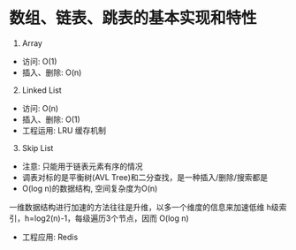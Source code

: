 # 数组、链表、跳表的基本实现和特性
1. Array
+ 访问: O(1)
+ 插入、删除: O(n)

2. Linked List
+ 访问: O(n)
+ 插入、删除: O(1)
+ 工程运用: LRU 缓存机制

3. Skip List
+ 注意: 只能用于链表元素有序的情况
+ 调表对标的是平衡树(AVL Tree)和二分查找，是一种插入/删除/搜索都是
+ O(log n)的数据结构, 空间复杂度为O(n)

一维数据结构进行加速的方法往往是升维，以多一个维度的信息来加速低维
h级索引，h=log2(n)-1，每级遍历3个节点，因而 O(log n)

+ 工程应用: Redis